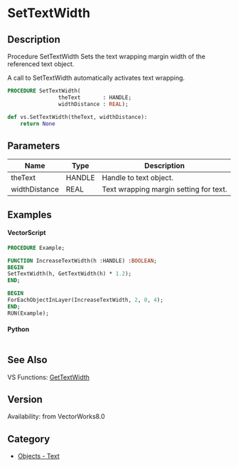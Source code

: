 # SetTextWidth

## Description
Procedure SetTextWidth Sets the text wrapping margin width of the referenced text object.   

A call to SetTextWidth automatically activates text wrapping.

```pascal
PROCEDURE SetTextWidth(
				theText       : HANDLE;
				widthDistance : REAL);
```

```python
def vs.SetTextWidth(theText, widthDistance):
    return None
```

## Parameters
|Name|Type|Description|
|---|---|---|
|theText|HANDLE|Handle to text object.|
|widthDistance|REAL|Text wrapping margin setting for text.|

## Examples
#### VectorScript ####
```pascal
PROCEDURE Example;

FUNCTION IncreaseTextWidth(h :HANDLE) :BOOLEAN;
BEGIN
SetTextWidth(h, GetTextWidth(h) * 1.2);
END;

BEGIN
ForEachObjectInLayer(IncreaseTextWidth, 2, 0, 4);
END;
RUN(Example);
```
#### Python ####
```python

```

## See Also
VS Functions:
[GetTextWidth](GetTextWidth.md)

## Version
Availability: from VectorWorks8.0

## Category
* [Objects - Text](../Categories/Objects%20-%20Text.md)
